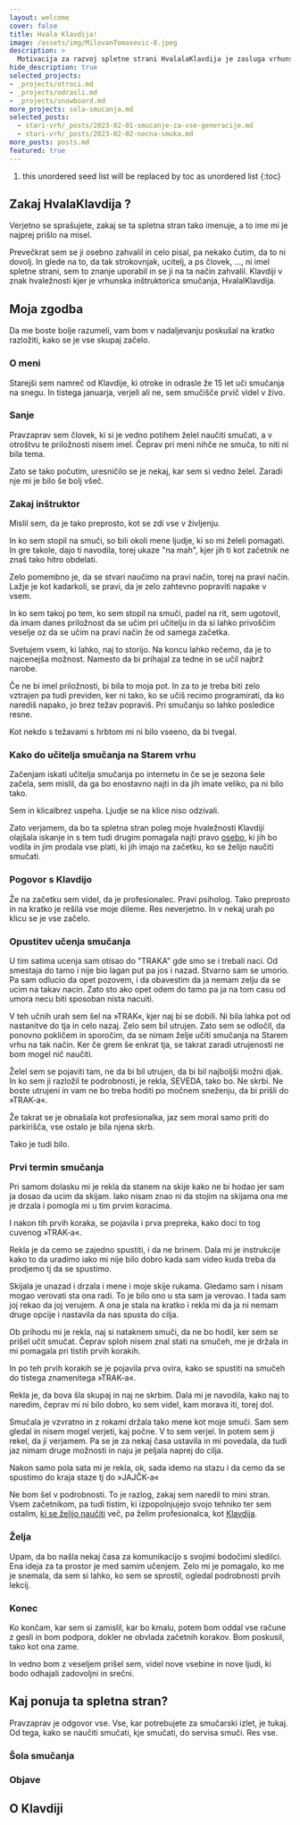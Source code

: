 ```yaml
---
layout: welcome
cover: false
title: Hvala Klavdija!
image: /assets/img/MilovanTomasevic-8.jpeg
description: >
  Motivacija za razvoj spletne strani HvalalaKlavdija je zasluga vrhunske smučarske inštruktorice Klavdije in za to HvalalKlavdija.
hide_description: true
selected_projects:
- _projects/otroci.md
- _projects/odrasli.md
- _projects/snowboard.md
more_projects: sola-smucanja.md
selected_posts:
  - stari-vrh/_posts/2023-02-01-smucanje-za-vse-generacije.md
  - stari-vrh/_posts/2023-02-02-nocna-smuka.md
more_posts: posts.md
featured: true
---
```


1. this unordered seed list will be replaced by toc as unordered list
{:toc}

## Zakaj HvalaKlavdija ?

Verjetno se sprašujete, zakaj se ta spletna stran tako imenuje, a to ime mi je najprej prišlo na misel.

Prevečkrat sem se ji osebno zahvalil in celo pisal, pa nekako čutim, da to ni dovolj. In glede na to, da tak strokovnjak, ucitelj, a ps človek, ...,  ni imel spletne strani, sem to znanje uporabil in se ji na ta način zahvalil. Klavdiji v znak hvaležnosti kjer je vrhunska inštruktorica smučanja, HvalalKlavdija.


## Moja zgodba

Da me boste bolje razumeli, vam bom v nadaljevanju poskušal na kratko razložiti, kako se je vse skupaj začelo.


### O meni

Starejši sem namreč od Klavdije, ki otroke in odrasle že 15 let uči smučanja na snegu.
In tistega januarja, verjeli ali ne, sem smučišče prvič videl v živo.

### Sanje

Pravzaprav sem človek, ki si je vedno potihem želel naučiti smučati, a v otroštvu te priložnosti nisem imel. Čeprav pri meni nihče ne smuča, to niti ni bila tema.

Zato se tako počutim, uresničilo se je nekaj, kar sem si vedno želel. Zaradi nje mi je bilo še bolj všeč.

### Zakaj inštruktor

Mislil sem, da je tako preprosto, kot se zdi vse v življenju.

In ko sem stopil na smuči, so bili okoli mene ljudje, ki so mi želeli pomagati. In gre takole, dajo ti navodila, torej ukaze "na mah", kjer jih ti kot začetnik ne znaš tako hitro obdelati.

Zelo pomembno je, da se stvari naučimo na pravi način, torej na pravi način. Lažje je kot kadarkoli, se pravi, da je zelo zahtevno popraviti napake v vsem.


In ko sem takoj po tem, ko sem stopil na smuči, padel na rit, sem ugotovil, da imam danes priložnost da se učim pri učitelju in da si lahko privoščim veselje oz da se učim na pravi način že od samega začetka.

Svetujem vsem, ki lahko, naj to storijo. Na koncu lahko rečemo, da je to najcenejša možnost. Namesto da bi prihajal za tedne in se učil najbrž narobe.

Če ne bi imel priložnosti, bi bila to moja pot. In za to je treba biti zelo vztrajen pa tudi previden, ker ni tako, ko se učiš recimo programirati, da ko narediš napako, jo brez težav popraviš. Pri smučanju so lahko posledice resne.

Kot nekdo s težavami s hrbtom mi ni bilo vseeno, da bi tvegal.

### Kako do učitelja smučanja na Starem vrhu


Začenjam iskati učitelja smučanja po internetu in če se je sezona šele začela, sem mislil, da ga bo enostavno najti in da jih imate veliko, pa ni bilo tako.

Sem in klicalbrez uspeha. Ljudje se na klice niso odzivali.

Zato verjamem, da bo ta spletna stran poleg moje hvaležnosti Klavdiji olajšala iskanje in s tem tudi drugim pomagala najti pravo [osebo](/kontakt/), ki jih bo vodila in jim prodala vse plati, ki jih imajo na začetku, ko se želijo naučiti smučati.

### Pogovor s Klavdijo

Že na začetku sem videl, da je profesionalec. Pravi psiholog. Tako preprosto in na kratko je rešila vse moje dileme. Res neverjetno. In v nekaj urah po klicu se je vse začelo.

### Opustitev učenja smučanja

U tim satima ucenja sam otisao do "TRAKA" gde smo se i trebali naci. Od smestaja do tamo i nije bio lagan put pa jos i nazad. Stvarno sam se umorio. Pa sam odlucio da opet pozovem, i da obavestim da ja nemam zelju da se ucim na takav nacin. Zato sto ako opet odem do tamo pa ja na tom casu od umora necu biti sposoban nista nacuiti.

V teh učnih urah sem šel na »TRAK«, kjer naj bi se dobili. Ni bila lahka pot od nastanitve do tja in celo nazaj. Zelo sem bil utrujen. Zato sem se odločil, da ponovno pokličem in sporočim, da se nimam želje učiti smučanja na Starem vrhu na tak način. Ker če grem še enkrat tja, se takrat zaradi utrujenosti ne bom mogel nič naučiti.

Želel sem se pojaviti tam, ne da bi bil utrujen, da bi bil najboljši možni djak. In ko sem ji razložil te podrobnosti, je rekla, SEVEDA, tako bo. Ne skrbi. Ne boste utrujeni in vam ne bo treba hoditi po močnem sneženju, da bi prišli do »TRAK-a«.

Že takrat se je obnašala kot profesionalka, jaz sem moral samo priti do parkirišča, vse ostalo je bila njena skrb.

Tako je tudi bilo.


### Prvi termin smučanja

Pri samom dolasku mi je rekla da stanem na skije kako ne bi hodao jer sam ja dosao da ucim da skijam. Iako nisam znao ni da stojim na skijama ona me je drzala i pomogla mi u tim prvim koracima.

I nakon tih prvih koraka, se pojavila i prva prepreka, kako doci to tog cuvenog »TRAK-a«.

Rekla je da cemo se zajedno spustiti, i da ne brinem. Dala mi je instrukcije kako to da uradimo iako mi nije bilo dobro kada sam video kuda treba da prodjemo tj da se spustimo.

Skijala je unazad i drzala i mene i moje skije rukama. Gledamo sam i nisam mogao verovati sta ona radi. To je bilo ono u sta sam ja verovao. I tada sam joj rekao da joj verujem. A ona je stala na kratko i rekla mi da ja ni nemam druge opcije i nastavila da nas spusta do cilja. 

Ob prihodu mi je rekla, naj si nataknem smuči, da ne bo hodil, ker sem se prišel učit smučat. Čeprav sploh nisem znal stati na smučeh, me je držala in mi pomagala pri tistih prvih korakih.

In po teh prvih korakih se je pojavila prva ovira, kako se spustiti na smučeh do tistega znamenitega »TRAK-a«.

Rekla je, da bova šla skupaj in naj ne skrbim. Dala mi je navodila, kako naj to naredim, čeprav mi ni bilo dobro, ko sem videl, kam morava iti, torej dol.

Smučala je vzvratno in z rokami držala tako mene kot moje smuči. Sam sem gledal in nisem mogel verjeti, kaj počne. V to sem verjel. In potem sem ji rekel, da ji verjamem. Pa se je za nekaj časa ustavila in mi povedala, da tudi jaz nimam druge možnosti in naju je peljala naprej do cilja.


Nakon samo pola sata mi je rekla, ok, sada idemo na stazu i da cemo da se spustimo do kraja staze tj do »JAJČK-a«

Ne bom šel v podrobnosti. To je razlog, zakaj sem naredil to mini stran.
Vsem začetnikom, pa tudi tistim, ki izpopolnjujejo svojo tehniko ter sem ostalim, [ki se želijo naučiti](/privat-ure/) več, pa želim profesionalca, kot [Klavdija](/kontakt/).


### Želja

Upam, da bo našla nekaj časa za komunikacijo s svojimi bodočimi sledilci. Ena ideja za ta prostor je med samim učenjem. Zelo mi je pomagalo, ko me je snemala, da sem si lahko, ko sem se sprostil, ogledal podrobnosti prvih lekcij.


### Konec

Ko končam, kar sem si zamislil, kar bo kmalu, potem bom oddal vse račune z gesli in bom podpora, dokler ne obvlada začetnih korakov. Bom poskusil, tako kot ona zame.

In vedno bom z veseljem prišel sem, videl nove vsebine in nove ljudi, ki bodo odhajali zadovoljni in srečni.


## Kaj ponuja ta spletna stran?

Pravzaprav je odgovor vse. Vse, kar potrebujete za smučarski izlet, je tukaj. Od tega, kako se naučiti smučati, kje smučati, do servisa smuči. Res vse.

### Šola smučanja

<!--projects-->

### Objave

<!--posts-->

## O Klavdiji

<!--author-->
